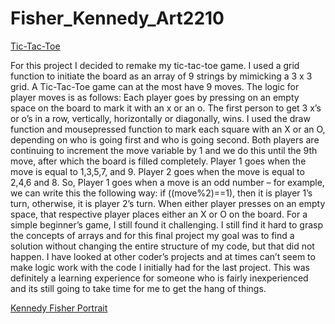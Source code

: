 # Fisher_Kennedy_Art2210
[Tic-Tac-Toe](https://kfish247.github.io/Fisher_Kennedy_Art2210/Fisher_Kennedy_Art2210_Game_Fall2019/Game_Project.html)

For this project I decided to remake my tic-tac-toe game. I used a grid function to initiate the board as an array of 9 strings by mimicking a 3 x 3 grid. A Tic-Tac-Toe game can at the most have 9 moves. The logic for player moves is as follows: Each player goes by pressing on an empty space on the board to mark it with an x or an o. The first person to get 3 x’s or o’s in a row, vertically, horizontally or diagonally, wins. I used the draw function and mousepressed function to mark each square with an X or an O, depending on who is going first and who is going second. Both players are continuing to increment the move variable by 1 and we do this until the 9th move, after which the board is filled completely. Player 1 goes when the move is equal to 1,3,5,7, and 9. Player 2 goes when the move is equal to 2,4,6 and 8. So, Player 1 goes when a move is an odd number – for example, we can write this the following way: if ((move%2)==1), then it is player 1’s turn, otherwise, it is player 2’s turn. When either player presses on an empty space, that respective player places either an X or O on the board. For a simple beginner’s game, I still found it challenging. I still find it hard to grasp the concepts of arrays and for this final project my goal was to find a solution without changing the entire structure of my code, but that did not happen. I have looked at other coder’s projects and at times can’t seem to make logic work with the code I initially had for the last project. This was definitely a learning experience for someone who is fairly inexperienced and its still going to take time for me to get the hang of things.


[Kennedy Fisher Portrait](https://creativecodingart2210fall2019section2.github.io/Fisher_Kennedy_Art2210/blob/master/Projects/Fisher_Kennedy_Art2210_Game_Revised_Fall2019/Tic-Tac-Toe.html)
